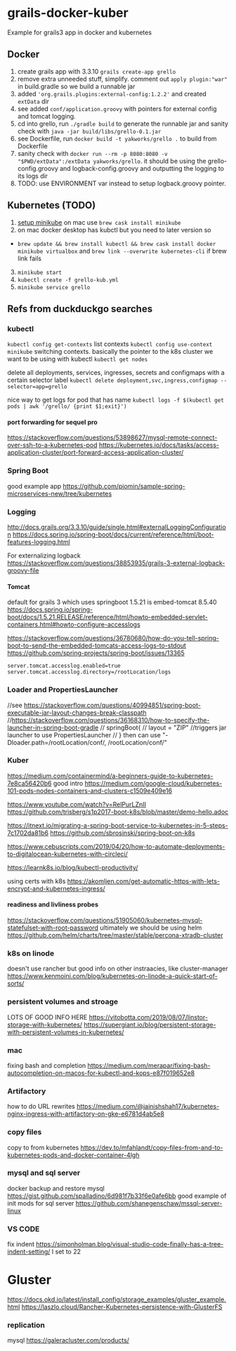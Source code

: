 # grails-docker-kuber
Example for grails3 app in docker and kubernetes

## Docker

1. create grails app with 3.3.10 `grails create-app grello`
2. remove extra unneeded stuff, simplify. comment out `apply plugin:"war"` in build.gradle so we build a runnable jar
3. added `'org.grails.plugins:external-config:1.2.2'` and created `extData` dir
4. see added `conf/application.groovy` with pointers for external config and tomcat logging. 
5. cd into grello, run `./gradle build` to generate the runnable jar and sanity check with `java -jar build/libs/grello-0.1.jar`
6. see Dockerfile, run `docker build -t yakworks/grello .` to build from Dockerfile
7. sanity check with `docker run --rm -p 8080:8080 -v "$PWD/extData":/extData yakworks/grello`. it should be using the grello-config.groovy and logback-config.groovy and outputting the logging to its logs dir
8. TODO: use ENVIRONMENT var instead to setup logback.groovy pointer.

## Kubernetes (TODO)

1. [setup minikube](https://kubernetes.io/docs/tasks/tools/install-minikube/) on mac use `brew cask install minikube`
2. on mac docker desktop has kubctl but you need to later version so 
  - `brew update && brew install kubectl && brew cask install docker minikube virtualbox` and `brew link --overwrite kubernetes-cli` if brew link fails 
3. `minikube start`
4. `kubectl create -f grello-kub.yml`
5. `minikube service grello`

## Refs from duckduckgo searches

### kubectl
`kubectl config get-contexts` list contexts
`kubectl config use-context minikube` switching contexts. basically the pointer to the k8s cluster we want to be using with kubectl
`kubectl get nodes`

delete all deployments, services, ingresses, secrets and configmaps with a certain selector label `kubectl delete deployment,svc,ingress,configmap --selector=app=grello`

nice way to get logs for pod that has name `kubectl logs -f $(kubectl get pods | awk '/grello/ {print $1;exit}')`

#### port forwarding for sequel pro
https://stackoverflow.com/questions/53898627/mysql-remote-connect-over-ssh-to-a-kubernetes-pod
https://kubernetes.io/docs/tasks/access-application-cluster/port-forward-access-application-cluster/

### Spring Boot
good example app https://github.com/piomin/sample-spring-microservices-new/tree/kubernetes

### Logging
http://docs.grails.org/3.3.10/guide/single.html#externalLoggingConfiguration
https://docs.spring.io/spring-boot/docs/current/reference/html/boot-features-logging.html

For externalizing logback https://stackoverflow.com/questions/38853935/grails-3-external-logback-groovy-file

#### Tomcat
default for grails 3 which uses springboot 1.5.21 is embed-tomcat 8.5.40
https://docs.spring.io/spring-boot/docs/1.5.21.RELEASE/reference/html/howto-embedded-servlet-containers.html#howto-configure-accesslogs

https://stackoverflow.com/questions/36780680/how-do-you-tell-spring-boot-to-send-the-embedded-tomcats-access-logs-to-stdout
 https://github.com/spring-projects/spring-boot/issues/13365

```
server.tomcat.accesslog.enabled=true
server.tomcat.accesslog.directory=/rootLocation/logs
```

### Loader and PropertiesLauncher
//see https://stackoverflow.com/questions/40994851/spring-boot-executable-jar-layout-changes-break-classpath
//https://stackoverflow.com/questions/36168310/how-to-specify-the-launcher-in-spring-boot-gradle
// springBoot{
//     layout = "ZIP" //triggers jar launcher to use PropertiesLauncher
// }
then can use "-Dloader.path=/rootLocation/conf/, /rootLocation/conf/"

### Kuber
https://medium.com/containermind/a-beginners-guide-to-kubernetes-7e8ca56420b6
good intro https://medium.com/google-cloud/kubernetes-101-pods-nodes-containers-and-clusters-c1509e409e16

https://www.youtube.com/watch?v=RelPurLZnII
https://github.com/trisberg/s1p2017-boot-k8s/blob/master/demo-hello.adoc

https://itnext.io/migrating-a-spring-boot-service-to-kubernetes-in-5-steps-7c1702da81b6
https://github.com/sbrosinski/spring-boot-on-k8s

https://www.cebuscripts.com/2019/04/20/how-to-automate-deployments-to-digitalocean-kubernetes-with-circleci/

https://learnk8s.io/blog/kubectl-productivity/

using certs with k8s https://akomljen.com/get-automatic-https-with-lets-encrypt-and-kubernetes-ingress/

#### readiness and livliness probes
https://stackoverflow.com/questions/51905060/kubernetes-mysql-statefulset-with-root-password
ultimately we should be using helm https://github.com/helm/charts/tree/master/stable/percona-xtradb-cluster


### k8s on linode

doesn't use rancher but good info on other instraacies, like cluster-manager
https://www.kenmoini.com/blog/kubernetes-on-linode-a-quick-start-of-sorts/


### persistent volumes and stroage
LOTS OF GOOD INFO HERE https://vitobotta.com/2019/08/07/linstor-storage-with-kubernetes/
https://supergiant.io/blog/persistent-storage-with-persistent-volumes-in-kubernetes/

### mac
fixing bash and completion https://medium.com/merapar/fixing-bash-autocompletion-on-macos-for-kubectl-and-kops-e87f019652e8

### Artifactory

how to do URL rewrites
https://medium.com/@jainishshah17/kubernetes-nginx-ingress-with-artifactory-on-gke-e6781d4ab5e8

### copy files
copy to from kubernetes https://dev.to/mfahlandt/copy-files-from-and-to-kubernetes-pods-and-docker-container-4lgh

### mysql and sql server
docker backup and restore mysql https://gist.github.com/spalladino/6d981f7b33f6e0afe6bb
good example of init mods for sql server https://github.com/shanegenschaw/mssql-server-linux

### VS CODE 
fix indent https://simonholman.blog/visual-studio-code-finally-has-a-tree-indent-setting/ I set to 22

# Gluster
https://docs.okd.io/latest/install_config/storage_examples/gluster_example.html
https://laszlo.cloud/Rancher-Kubernetes-persistence-with-GlusterFS

### replication
mysql https://galeracluster.com/products/
